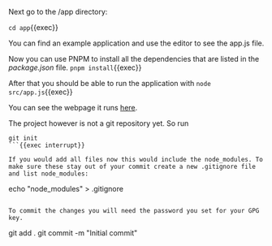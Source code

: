 Next go to the /app directory:

`cd app`{{exec}}

You can find an example application and use the editor to see the app.js file.

Now you can use PNPM to install all the dependencies that are listed in the *package.json* file.
`pnpm install`{{exec}}

After that you should be able to run the application with
`node src/app.js`{{exec}}

You can see the webpage it runs [here]({{TRAFFIC_HOST1_3000}}).

The project however is not a git repository yet. So run
```
git init
```{{exec interrupt}}

If you would add all files now this would include the node_modules. To make sure these stay out of your commit create a new .gitignore file and list node_modules:
```
echo "node_modules" > .gitignore
```{{exec}}

To commit the changes you will need the password you set for your GPG key.
```
git add .
git commit -m "Initial commit"
```{{exec}}
